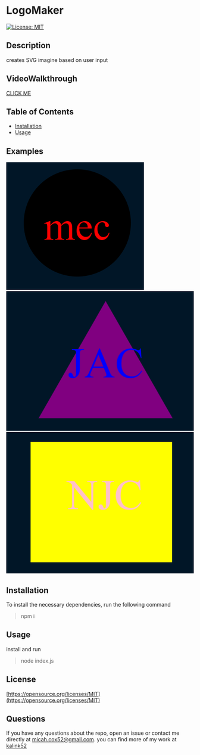 # LogoMaker
  [![License: MIT](https://img.shields.io/badge/License-MIT-yellow.svg)](https://opensource.org/licenses/MIT) 
  ## Description

  creates SVG imagine based on user input

  ## VideoWalkthrough

[CLICK ME](https://drive.google.com/file/d/11unqdTmuYzt4bdS7Wwj-jGxPwa9Ls_pn/view?usp=sharing)

  ## Table of Contents
  * [Installation](#Installation)
  * [Usage](#Usage)

  ## Examples

  ![alt text](assets/circleExample.png)
  ![alt text](assets/TriangleExample.png)
  ![alt text](assets/SquareExample.png)

  ## Installation
  To install the necessary dependencies, run the following command<br>
  >npm i 
  ## Usage
  install and run
  >node index.js
  ## License
  [https://opensource.org/licenses/MIT](https://opensource.org/licenses/MIT)

  ## Questions
  If you have any questions about the repo, open an issue or contact me directly at <micah.cox52@gmail.com>. you can find more of my work at [kalink52](https://github.com/kalink52)
